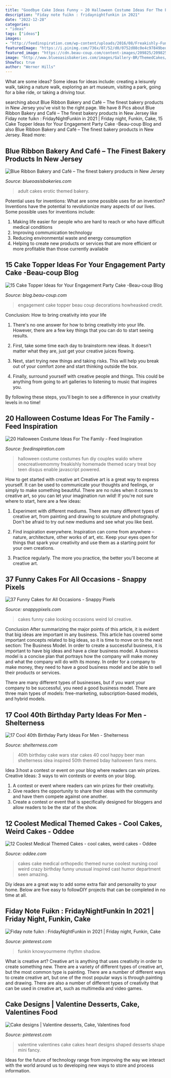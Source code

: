 ```yaml
---
title: "Goodbye Cake Ideas Funny ~ 20 Halloween Costume Ideas For The Family"
description: "Fiday note fuikn : fridaynightfunkin in 2021"
date: "2022-12-28"
categories:
- "ideas"
tags: ["ideas"]
images:
- "http://feedinspiration.com/wp-content/uploads/2016/08/Freakishly-Fun-Couples-and-Family-Halloween-Costumes.jpg"
featuredImage: "https://i.pinimg.com/736x/07/52/d0/0752d08c0e4c97849bed222a690c1311--valentines-day-cakes-funny-valentine.jpg"
featured_image: "https://cdn.beau-coup.com/content-images/209825/209825-0.jpg"
image: "http://www.blueoasisbakeries.com/images/Gallery-BR/ThemedCakes/Adult/2.jpg"
ShowToc: true
author: "Werner Hills"
---
```



What are some ideas?
Some ideas for ideas include: creating a leisurely walk, taking a nature walk, exploring an art museum, visiting a park, going for a bike ride, or taking a driving tour.

	

		
searching about Blue Ribbon Bakery and Café – The finest bakery products in New Jersey you've visit to the right page. We have 8 Pics about Blue Ribbon Bakery and Café – The finest bakery products in New Jersey like Fiday note fuikn : FridayNightFunkin in 2021 | Friday night, Funkin, Cake, 15 Cake Topper Ideas for Your Engagement Party Cake -Beau-coup Blog and also Blue Ribbon Bakery and Café – The finest bakery products in New Jersey. Read more:
		
    
## Blue Ribbon Bakery And Café – The Finest Bakery Products In New Jersey

<img loading=lazy src="http://www.blueoasisbakeries.com/images/Gallery-BR/ThemedCakes/Adult/2.jpg" onerror="this.onerror=null;this.src='https://tse1.mm.bing.net/th?id=OIP.4Z-jnLNW_Dx7pWfmKfD9JAHaFj&amp;pid=15.1';" alt="Blue Ribbon Bakery and Café – The finest bakery products in New Jersey">

_Source: blueoasisbakeries.com_

>adult cakes erotic themed bakery. 

	

Potential uses for inventions: What are some possible uses for an invention?
Inventions have the potential to revolutionize many aspects of our lives. Some possible uses for inventions include: 
1. Making life easier for people who are hard to reach or who have difficult medical conditions 
2. Improving communication technology 
3. Reducing environmental waste and energy consumption 
4. Helping to create new products or services that are more efficient or more profitable than those currently available 

    
## 15 Cake Topper Ideas For Your Engagement Party Cake -Beau-coup Blog

<img loading=lazy src="https://cdn.beau-coup.com/content-images/209825/209825-0.jpg" onerror="this.onerror=null;this.src='https://tse3.mm.bing.net/th?id=OIP.afevmte8c5zYX7x0N-hMJgHaLH&amp;pid=15.1';" alt="15 Cake Topper Ideas for Your Engagement Party Cake -Beau-coup Blog">

_Source: blog.beau-coup.com_

>engagement cake topper beau coup decorations howheasked credit. 

	

Conclusion: How to bring creativity into your life
1. There's no one answer for how to bring creativity into your life. However, there are a few key things that you can do to start seeing results.
2. First, take some time each day to brainstorm new ideas. It doesn't matter what they are, just get your creative juices flowing.

3. Next, start trying new things and taking risks. This will help you break out of your comfort zone and start thinking outside the box.

4. Finally, surround yourself with creative people and things. This could be anything from going to art galleries to listening to music that inspires you.

By following these steps, you'll begin to see a difference in your creativity levels in no time!

    
## 20 Halloween Costume Ideas For The Family - Feed Inspiration

<img loading=lazy src="http://feedinspiration.com/wp-content/uploads/2016/08/Freakishly-Fun-Couples-and-Family-Halloween-Costumes.jpg" onerror="this.onerror=null;this.src='https://tse2.mm.bing.net/th?id=OIP.NdXKojfBnd3RESrlPBtSHQHaLQ&amp;pid=15.1';" alt="20 Halloween Costume Ideas For The Family - Feed Inspiration">

_Source: feedinspiration.com_

>halloween costume costumes fun diy couples waldo where onecreativemommy freakishly homemade themed scary treat boy teen disqus enable javascript powered. 

	

How to get started with creative art
Creative art is a great way to express yourself. It can be used to communicate your thoughts and feelings, or simply to make something beautiful. There are no rules when it comes to creative art, so you can let your imagination run wild! If you're not sure where to start, here are a few ideas:
1. Experiment with different mediums. There are many different types of creative art, from painting and drawing to sculpture and photography. Don't be afraid to try out new mediums and see what you like best.

2. Find inspiration everywhere. Inspiration can come from anywhere – nature, architecture, other works of art, etc. Keep your eyes open for things that spark your creativity and use them as a starting point for your own creations.

3. Practice regularly. The more you practice, the better you'll become at creative art.

    
## 37 Funny Cakes For All Occasions - Snappy Pixels

<img loading=lazy src="https://snappypixels.com/wp-content/uploads/2013/10/great-looking-funny-cakes-9.jpg" onerror="this.onerror=null;this.src='https://tse3.mm.bing.net/th?id=OIP.VabKTfdfblMi_swjAVmNnQHaJ3&amp;pid=15.1';" alt="37 Funny Cakes for All Occasions - Snappy Pixels">

_Source: snappypixels.com_

>cakes funny cake looking occasions weird lol creative. 

	

Conclusion
After summarizing the major points of this article, it is evident that big ideas are important in any business. This article has covered some important concepts related to big ideas, so it is time to move on to the next section: The Business Model.
In order to create a successful business, it is important to have big ideas and have a clear business model. A business model is a concise plan that portrays how the company will make money and what the company will do with its money. In order for a company to make money, they need to have a good business model and be able to sell their products or services. 

There are many different types of businesses, but if you want your company to be successful, you need a good business model. There are three main types of models: free-marketing, subscription-based models, and hybrid models.

    
## 17 Cool 40th Birthday Party Ideas For Men - Shelterness

<img loading=lazy src="https://i.shelterness.com/2017/02/16-Star-Wars-inspired-40th-birthday-cake-for-fans.jpg" onerror="this.onerror=null;this.src='https://tse3.mm.bing.net/th?id=OIP.fxi9xGB_HQwdam21ArD5eQHaJ7&amp;pid=15.1';" alt="17 Cool 40th Birthday Party Ideas For Men - Shelterness">

_Source: shelterness.com_

>40th birthday cake wars star cakes 40 cool happy beer man shelterness idea inspired 50th themed bday halloween fans mens. 

	

Idea 3:host a contest or event on your blog where readers can win prizes.
Creative Ideas: 3 ways to win contests or events on your blog.
1. A contest or event where readers can win prizes for their creativity.
2. Give readers the opportunity to share their ideas with the community and have them compete against one another.
3. Create a contest or event that is specifically designed for bloggers and allow readers to be the star of the show.

    
## 12 Coolest Medical Themed Cakes - Cool Cakes, Weird Cakes - Oddee

<img loading=lazy src="https://www.oddee.com/wp-content/uploads/_media/imgs/articles2/a97107_g074_4-orthopedic.jpg" onerror="this.onerror=null;this.src='https://tse3.mm.bing.net/th?id=OIP.nxrJApiwrNlPPMXwop2u4wHaKd&amp;pid=15.1';" alt="12 Coolest Medical Themed Cakes - cool cakes, weird cakes - Oddee">

_Source: oddee.com_

>cakes cake medical orthopedic themed nurse coolest nursing cool weird crazy birthday funny unusual inspired cast humor department seen amazing. 

	

Diy ideas are a great way to add some extra flair and personality to your home. Below are five easy to followDIY projects that can be completed in no time at all.

    
## Fiday Note Fuikn : FridayNightFunkin In 2021 | Friday Night, Funkin, Cake

<img loading=lazy src="https://i.pinimg.com/736x/77/13/a7/7713a7289b75e0476deb9aef981ee316.jpg" onerror="this.onerror=null;this.src='https://tse4.mm.bing.net/th?id=OIP.-eU2NzBSfzIeiS-0pYgm0QHaIq&amp;pid=15.1';" alt="Fiday note fuikn : FridayNightFunkin in 2021 | Friday night, Funkin, Cake">

_Source: pinterest.com_

>funkin knowyourmeme rhythm shadow. 

	

What is creative art?
Creative art is anything that uses creativity in order to create something new. There are a variety of different types of creative art, but the most common type is painting. There are a number of different ways to create creative art, but one of the most popular ways is through painting and drawing. There are also a number of different types of creativity that can be used in creative art, such as multimedia and video games.

    
## Cake Designs | Valentine Desserts, Cake, Valentines Food

<img loading=lazy src="https://i.pinimg.com/736x/07/52/d0/0752d08c0e4c97849bed222a690c1311--valentines-day-cakes-funny-valentine.jpg" onerror="this.onerror=null;this.src='https://tse3.mm.bing.net/th?id=OIP.b3uKDZ9S3VC2RjDt0cbEvQHaKZ&amp;pid=15.1';" alt="Cake designs | Valentine desserts, Cake, Valentines food">

_Source: pinterest.com_

>valentine valentines cake cakes heart designs shaped desserts shape mini fancy. 

	

Ideas for the future of technology range from improving the way we interact with the world around us to developing new ways to store and process information.

